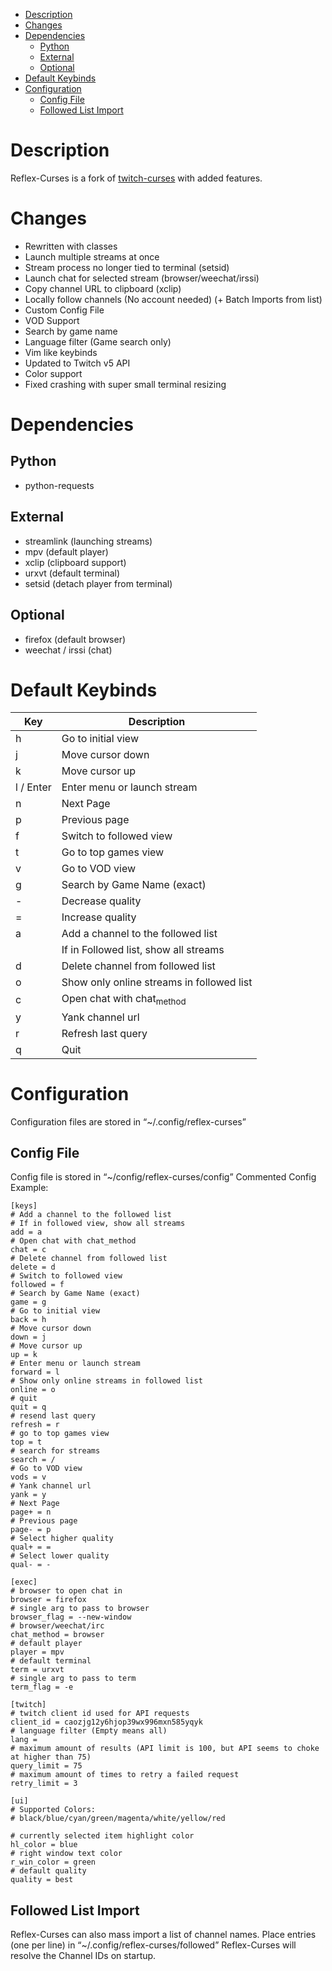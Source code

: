 - [Description](#orgb8169a5)
- [Changes](#org1bc8f9b)
- [Dependencies](#orgf44b078)
  - [Python](#org88c3222)
  - [External](#orgdad08ea)
  - [Optional](#org21b258a)
- [Default Keybinds](#org348d4f4)
- [Configuration](#orgab3d14f)
  - [Config File](#org687f105)
  - [Followed List Import](#org6d89dec)



<a id="orgb8169a5"></a>

# Description

Reflex-Curses is a fork of [twitch-curses](https://gitlab.com/corbie/twitch-curses) with added features.


<a id="org1bc8f9b"></a>

# Changes

-   Rewritten with classes
-   Launch multiple streams at once
-   Stream process no longer tied to terminal (setsid)
-   Launch chat for selected stream (browser/weechat/irssi)
-   Copy channel URL to clipboard (xclip)
-   Locally follow channels (No account needed) (+ Batch Imports from list)
-   Custom Config File
-   VOD Support
-   Search by game name
-   Language filter (Game search only)
-   Vim like keybinds
-   Updated to Twitch v5 API
-   Color support
-   Fixed crashing with super small terminal resizing


<a id="orgf44b078"></a>

# Dependencies


<a id="org88c3222"></a>

## Python

-   python-requests


<a id="orgdad08ea"></a>

## External

-   streamlink (launching streams)
-   mpv (default player)
-   xclip (clipboard support)
-   urxvt (default terminal)
-   setsid (detach player from terminal)


<a id="org21b258a"></a>

## Optional

-   firefox (default browser)
-   weechat / irssi (chat)


<a id="org348d4f4"></a>

# Default Keybinds

| Key       | Description                               |
|--------- |----------------------------------------- |
| h         | Go to initial view                        |
| j         | Move cursor down                          |
| k         | Move cursor up                            |
| l / Enter | Enter menu or launch stream               |
| n         | Next Page                                 |
| p         | Previous page                             |
| f         | Switch to followed view                   |
| t         | Go to top games view                      |
| v         | Go to VOD view                            |
| g         | Search by Game Name (exact)               |
| -         | Decrease quality                          |
| =         | Increase quality                          |
| a         | Add a channel to the followed list        |
|           | If in Followed list, show all streams     |
| d         | Delete channel from followed list         |
| o         | Show only online streams in followed list |
| c         | Open chat with chat<sub>method</sub>      |
| y         | Yank channel url                          |
| r         | Refresh last query                        |
| q         | Quit                                      |


<a id="orgab3d14f"></a>

# Configuration

Configuration files are stored in &ldquo;~/.config/reflex-curses&rdquo;


<a id="org687f105"></a>

## Config File

Config file is stored in &ldquo;~/config/reflex-curses/config&rdquo; Commented Config Example:

```
[keys]
# Add a channel to the followed list
# If in followed view, show all streams
add = a
# Open chat with chat_method
chat = c
# Delete channel from followed list
delete = d
# Switch to followed view
followed = f
# Search by Game Name (exact)
game = g
# Go to initial view
back = h
# Move cursor down
down = j
# Move cursor up
up = k
# Enter menu or launch stream
forward = l
# Show only online streams in followed list
online = o
# quit
quit = q
# resend last query
refresh = r
# go to top games view
top = t
# search for streams
search = /
# Go to VOD view
vods = v
# Yank channel url
yank = y
# Next Page
page+ = n
# Previous page
page- = p
# Select higher quality
qual+ = =
# Select lower quality
qual- = -

[exec]
# browser to open chat in
browser = firefox
# single arg to pass to browser
browser_flag = --new-window
# browser/weechat/irc
chat_method = browser
# default player
player = mpv
# default terminal
term = urxvt
# single arg to pass to term
term_flag = -e

[twitch]
# twitch client id used for API requests
client_id = caozjg12y6hjop39wx996mxn585yqyk
# language filter (Empty means all)
lang =
# maximum amount of results (API limit is 100, but API seems to choke at higher than 75)
query_limit = 75
# maximum amount of times to retry a failed request
retry_limit = 3

[ui]
# Supported Colors:
# black/blue/cyan/green/magenta/white/yellow/red

# currently selected item highlight color
hl_color = blue
# right window text color
r_win_color = green
# default quality
quality = best
```


<a id="org6d89dec"></a>

## Followed List Import

Reflex-Curses can also mass import a list of channel names. Place entries (one per line) in &ldquo;~/.config/reflex-curses/followed&rdquo; Reflex-Curses will resolve the Channel IDs on startup.
